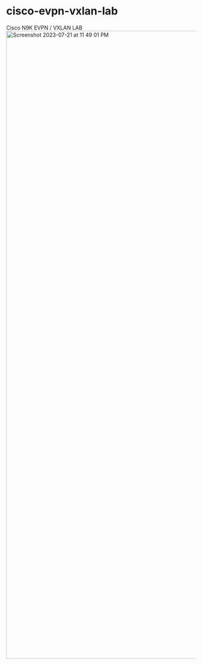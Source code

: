 # cisco-evpn-vxlan-lab
Cisco N9K EVPN / VXLAN LAB 
<img width="1672" alt="Screenshot 2023-07-21 at 11 49 01 PM" src="https://github.com/satishdotpatel/cisco-evpn-vxlan-lab/assets/10041875/b0a01fe0-0f68-4e29-bf8c-d00196f973f0">

